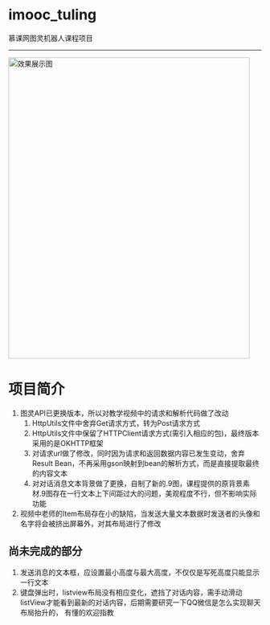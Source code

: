 # imooc_tuling
慕课网图灵机器人课程项目<hr/>
<img src="https://github.com/zb-tjw/imooc_tuling/blob/master/images/shotImg.png" width="480" height="600" alt="效果展示图"/>
<br/>
# 项目简介
1. 图灵API已更换版本，所以对教学视频中的请求和解析代码做了改动
   1. HttpUtils文件中舍弃Get请求方式，转为Post请求方式
   2. HttpUtils文件中保留了HTTPClient请求方式(需引入相应的包)，最终版本采用的是OKHTTP框架
   3. 对请求url做了修改，同时因为请求和返回数据内容已发生变动，舍弃Result Bean，不再采用gson映射到bean的解析方式，而是直接提取最终的内容文本
   4. 对对话消息文本背景做了更换，自制了新的.9图，课程提供的原背景素材.9图存在一行文本上下间距过大的问题，美观程度不行，但不影响实际功能
2. 视频中老师的Item布局存在小的缺陷，当发送大量文本数据时发送者的头像和名字将会被挤出屏幕外，对其布局进行了修改
## 尚未完成的部分
1. 发送消息的文本框，应设置最小高度与最大高度，不仅仅是写死高度只能显示一行文本
2. 键盘弹出时，listview布局没有相应变化，遮挡了对话内容，需手动滑动listView才能看到最新的对话内容，后期需要研究一下QQ微信是怎么实现聊天布局抬升的，
有懂的欢迎指教
